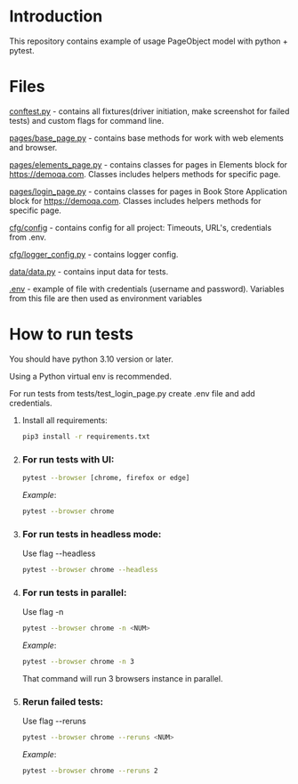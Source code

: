 # Introduction
This repository contains example of usage PageObject model with python + pytest.


# Files

[conftest.py](conftest.py) - contains all fixtures(driver initiation, make screenshot for failed tests) and custom flags for command line.

[pages/base_page.py](pages/ui/base_page.py) - contains base methods for work with web elements and browser.

[pages/elements_page.py](pages/ui/elements_page.py) - contains classes for pages in Elements block for https://demoqa.com.
Classes includes helpers methods for specific page.

[pages/login_page.py](pages/ui/login_page.py) - contains classes for pages in Book Store Application block for https://demoqa.com.
Classes includes helpers methods for specific page.

[cfg/config](cfg/config.py) - contains config for all project: Timeouts, URL's, credentials from .env.

[cfg/logger_config.py](cfg/logger_config.py) - contains logger config.

[data/data.py](data/data.py) - contains input data for tests.

[.env](.env) - example of file with credentials (username and password). Variables from this file are then used as environment variables

# How to run tests
You should have python 3.10 version or later.

Using a Python virtual env is recommended.

For run tests from tests/test_login_page.py create .env file and add credentials.

1) Install all requirements:

    ```bash
    pip3 install -r requirements.txt
    ```
   
2) ### For run tests with UI:
    ```bash
    pytest --browser [chrome, firefox or edge]
    ```
   *Example*:
     ```bash
    pytest --browser chrome
    ```

3) ### For run tests in headless mode:
    Use flag --headless
    ```bash
    pytest --browser chrome --headless
    ```
4) ### For run tests in parallel:
    Use flag -n
    ```bash
    pytest --browser chrome -n <NUM>
    ```
   *Example*:
    ```bash
    pytest --browser chrome -n 3
    ```
   That command will run 3 browsers instance in parallel.

5) ### Rerun failed tests:
    Use flag --reruns
    ```bash
    pytest --browser chrome --reruns <NUM>
    ```
   *Example*:
    ```bash
    pytest --browser chrome --reruns 2
    ```
